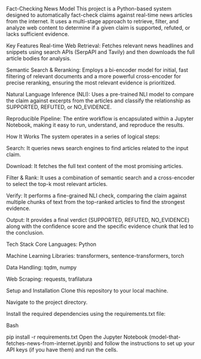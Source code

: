Fact-Checking News Model
This project is a Python-based system designed to automatically fact-check claims against real-time news articles from the internet. It uses a multi-stage approach to retrieve, filter, and analyze web content to determine if a given claim is supported, refuted, or lacks sufficient evidence.

Key Features
Real-time Web Retrieval: Fetches relevant news headlines and snippets using search APIs (SerpAPI and Tavily) and then downloads the full article bodies for analysis.

Semantic Search & Reranking: Employs a bi-encoder model for initial, fast filtering of relevant documents and a more powerful cross-encoder for precise reranking, ensuring the most relevant evidence is prioritized.

Natural Language Inference (NLI): Uses a pre-trained NLI model to compare the claim against excerpts from the articles and classify the relationship as SUPPORTED, REFUTED, or NO_EVIDENCE.

Reproducible Pipeline: The entire workflow is encapsulated within a Jupyter Notebook, making it easy to run, understand, and reproduce the results.

How It Works
The system operates in a series of logical steps:

Search: It queries news search engines to find articles related to the input claim.

Download: It fetches the full text content of the most promising articles.

Filter & Rank: It uses a combination of semantic search and a cross-encoder to select the top-k most relevant articles.

Verify: It performs a fine-grained NLI check, comparing the claim against multiple chunks of text from the top-ranked articles to find the strongest evidence.

Output: It provides a final verdict (SUPPORTED, REFUTED, NO_EVIDENCE) along with the confidence score and the specific evidence chunk that led to the conclusion.

Tech Stack
Core Languages: Python

Machine Learning Libraries: transformers, sentence-transformers, torch

Data Handling: tqdm, numpy

Web Scraping: requests, trafilatura

Setup and Installation
Clone this repository to your local machine.

Navigate to the project directory.

Install the required dependencies using the requirements.txt file:

Bash

pip install -r requirements.txt
Open the Jupyter Notebook (model-that-fetches-news-from-internet.ipynb) and follow the instructions to set up your API keys (if you have them) and run the cells.
